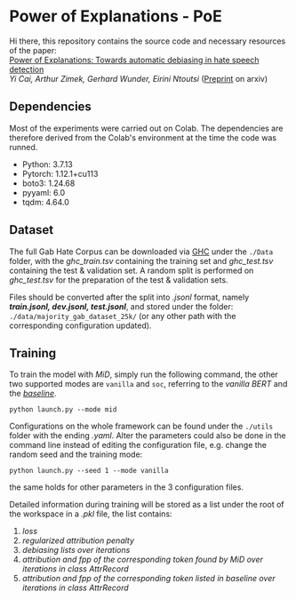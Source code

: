 # Power of Explanations - PoE
Hi there, this repository contains the source code and necessary resources of the paper: \
[Power of Explanations: Towards automatic debiasing in hate speech detection](https://ieeexplore.ieee.org/document/10032325) \
*Yi Cai, Arthur Zimek, Gerhard Wunder, Eirini Ntoutsi*
([Preprint](https://arxiv.org/abs/2209.09975) on arxiv)

## Dependencies
Most of the experiments were carried out on Colab. 
The dependencies are therefore derived from the Colab's environment at the time the code was runned.
- Python: 3.7.13
- Pytorch: 1.12.1+cu113
- boto3: 1.24.68
- pyyaml: 6.0
- tqdm: 4.64.0

## Dataset
The full Gab Hate Corpus can be downloaded via [GHC](https://osf.io/edua3/) under the `./Data` folder,
with the *ghc_train.tsv* containing the training set and *ghc_test.tsv* containing the test & validation set.
A random split is performed on *ghc_test.tsv* for the preparation of the test & validation sets.

Files should be converted after the split into *.jsonl* format, namely ***train.jsonl, dev.jsonl, test.jsonl***,
and stored under the folder: `./data/majority_gab_dataset_25k/` 
(or any other path with the corresponding configuration updated).

## Training
To train the model with *MiD*, simply run the following command, the other two supported modes are `vanilla` and `soc`,
referring to the *vanilla BERT* and the [*baseline*](https://github.com/BrendanKennedy/contextualizing-hate-speech-models-with-explanations).
```commandline
python launch.py --mode mid
```
Configurations on the whole framework can be found under the `./utils` folder with the ending *.yaml*.
Alter the parameters could also be done in the command line instead of editing the configuration file,
e.g. change the random seed and the training mode:
```commandline
python launch.py --seed 1 --mode vanilla
```
the same holds for other parameters in the 3 configuration files.

Detailed information during training will be stored as a list under the root of the workspace in a *.pkl* file,
the list contains: 
1. *loss*
2. *regularized attribution penalty*
3. *debiasing lists over iterations*
4. *attribution and fpp of the corresponding token found by MiD over iterations in class AttrRecord*
5. *attribution and fpp of the corresponding token listed in baseline over iterations in class AttrRecord*

